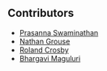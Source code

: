 ## Contributors
- [Prasanna Swaminathan](https://github.com/pswaminathan)
- [Nathan Grouse](https://github.com/Cawb07)
- [Roland Crosby](https://github.com/rolandcrosby)
- [Bhargavi Maguluri](https://github.com/BhargaviM)
